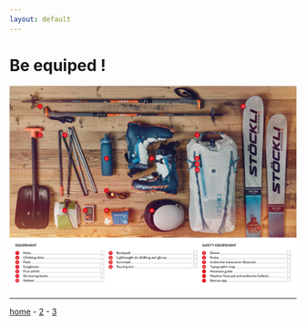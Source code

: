 ```yaml
---
layout: default
---
```

# Be equiped !

![equipment](equip.png)

---

[home](./) - [2](./page2.md) - [3](./page3.md)
